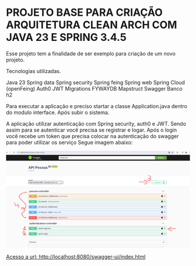 # PROJETO BASE PARA CRIAÇÃO ARQUITETURA CLEAN ARCH COM JAVA 23 E SPRING 3.4.5

Esse projeto tem a finalidade de ser exemplo para criação de um novo projeto.

Tecnologias utilizadas.

Java 23
Spring data
Spring security
Spring feing
Spring web
Spring Cloud (openFeing)
Auth0
JWT
Migrations FYWAYDB
Mapstruct
Swagger
Banco h2

Para executar a aplicação e preciso startar a classe Application.java dentro do modulo interface.
Após subir o sistema.

A aplicação utilizar autenticação com Spring security, auth0 e JWT.
Sendo assim para se autenticar você precisa se registrar e logar.
Após o login você recebe um token que precisa colocar na autenticação do swagger
para poder utilizar os serviço
Segue imagem abaixo:

![swagger-servico.png](swagger-servico.png)


[Acesso a url: http://localhost:8080/swagger-ui/index.html](http://localhost:8080/swagger-ui/index.html)




